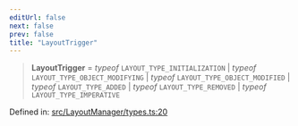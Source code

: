 ```yaml
---
editUrl: false
next: false
prev: false
title: "LayoutTrigger"
---
```


> **LayoutTrigger** = *typeof* `LAYOUT_TYPE_INITIALIZATION` \| *typeof* `LAYOUT_TYPE_OBJECT_MODIFYING` \| *typeof* `LAYOUT_TYPE_OBJECT_MODIFIED` \| *typeof* `LAYOUT_TYPE_ADDED` \| *typeof* `LAYOUT_TYPE_REMOVED` \| *typeof* `LAYOUT_TYPE_IMPERATIVE`

Defined in: [src/LayoutManager/types.ts:20](https://github.com/fabricjs/fabric.js/blob/b4f67b1cfd353d0e2763b168e07bce6b67895452/src/LayoutManager/types.ts#L20)
